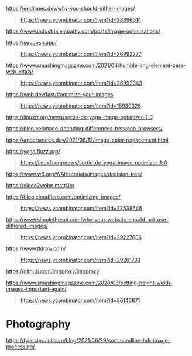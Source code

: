 https://endtimes.dev/why-you-should-dither-images/
> https://news.ycombinator.com/item?id=28696014

https://www.industrialempathy.com/posts/image-optimizations/

https://squoosh.app/
> https://news.ycombinator.com/item?id=26992277

https://www.smashingmagazine.com/2021/04/humble-img-element-core-web-vitals/
> https://news.ycombinator.com/item?id=26992343

https://web.dev/fast/#optimize-your-images
> https://news.ycombinator.com/item?id=15930326

https://linuxfr.org/news/sortie-de-yoga-image-optimizer-1-0

https://bien.ee/image-decoding-differences-between-browsers/

https://andersource.dev/2021/06/12/image-color-replacement.html

https://yoga.flozz.org/
> https://linuxfr.org/news/sortie-de-yoga-image-optimizer-1-0

https://www.w3.org/WAI/tutorials/images/decision-tree/

https://video2webp.mattj.io/

https://blog.cloudflare.com/optimizing-images/
> https://news.ycombinator.com/item?id=28538646

https://www.simplethread.com/why-your-website-should-not-use-dithered-images/
> https://news.ycombinator.com/item?id=29227606

https://www.tldraw.com/
> https://news.ycombinator.com/item?id=29261733

https://github.com/imgproxy/imgproxy

https://www.smashingmagazine.com/2020/03/setting-height-width-images-important-again/
> https://news.ycombinator.com/item?id=30140871

# Photography
https://tylercipriani.com/blog/2021/06/29/commandline-hdr-image-processing/